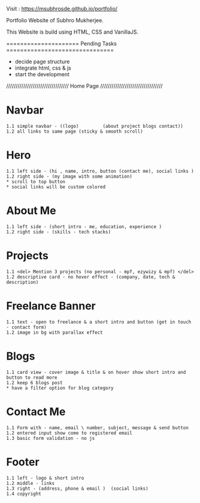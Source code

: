 Visit :
https://msubhrosde.github.io/portfolio/

Portfolio Website of Subhro Mukherjee.

This Website is build using HTML, CSS and VanillaJS.

===================== Pending Tasks ===============================

- decide page structure
- integrate html, css & js
- start the development

/////////////////////////////////
Home Page
/////////////////////////////////

# Navbar

    1.1 simple navbar - ((logo)         (about project blogs contact))
    1.2 all links to same page (sticky & smooth scroll)

# Hero

    1.1 left side - (hi , name, intro, button (contact me), social links )
    1.2 right side - (my image with some animation)
    * scroll to top button
    * social links will be custom colored

# About Me

    1.1 left side - (short intro - me, education, experience )
    1.2 right side - (skills - tech stacks)

# Projects

    1.1 <del> Mention 3 projects (no personal - mpf, ezywizy & mpf) </del>
    1.2 descriptive card - no hover effect - (company, date, tech & description)

# Freelance Banner

    1.1 text - open to freelance & a short intro and button (get in touch - contact form)
    1.2 image in bg with parallax effect

# Blogs

    1.1 card view - cover image & title & on hover show short intro and button to read more
    1.2 keep 6 blogs post
    * have a filter option for blog category

# Contact Me

    1.1 Form with - name, email \ number, subject, message & send button
    1.2 entered input show come to registered email
    1.3 basic form validation - no js

# Footer

    1.1 left - logo & short intro
    1.2 middle - links
    1.3 right - (address, phone & email )  (social links)
    1.4 copyright
